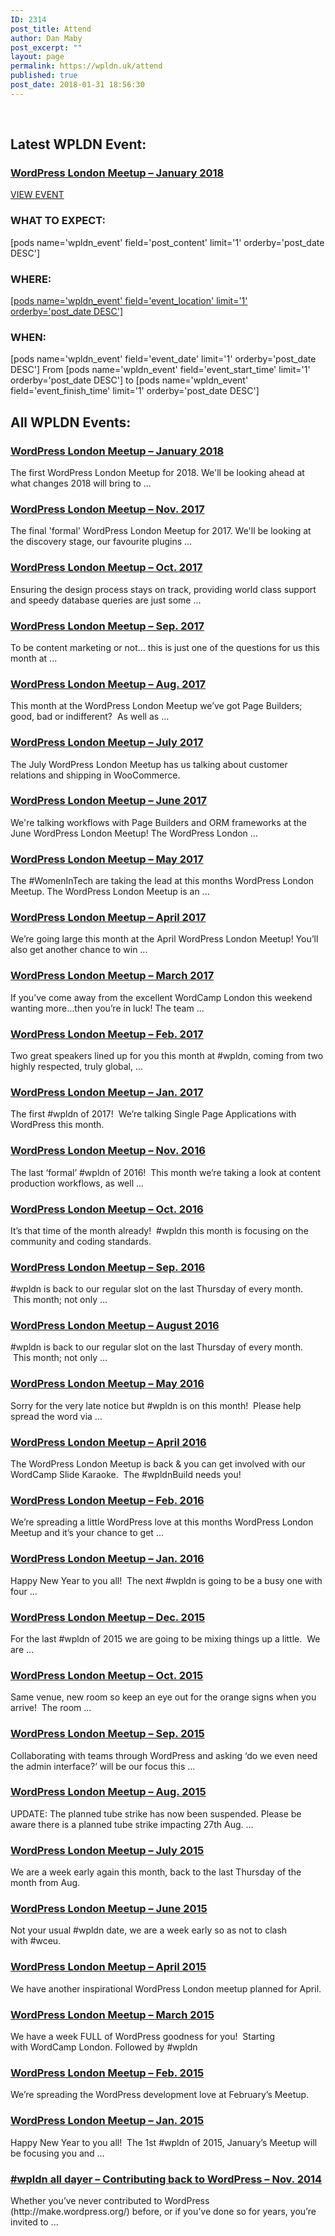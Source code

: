 ```yaml
---
ID: 2314
post_title: Attend
author: Dan Maby
post_excerpt: ""
layout: page
permalink: https://wpldn.uk/attend
published: true
post_date: 2018-01-31 18:56:30
---
```

&nbsp;
<h2>Latest WPLDN Event:</h2>
<h3><a tabindex="0" title="WordPress London Meetup – January 2018" href="https://wpldn.uk/event/wordpress-london-meetup-january-2018/">WordPress London Meetup – January 2018</a></h3>
<a role="button" href="https://wpldn.uk/event/wordpress-london-meetup-january-2018/" target="_self">
VIEW EVENT
</a>
<h3>WHAT TO EXPECT:</h3>
[pods name='wpldn_event' field='post_content' limit='1' orderby='post_date DESC']
<h3>WHERE:</h3>
<a href="[pods name='wpldn_event' field='event_location.permalink' limit='1' orderby='post_date DESC']">[pods name='wpldn_event' field='event_location' limit='1' orderby='post_date DESC']</a>
<h3>WHEN:</h3>
[pods name='wpldn_event' field='event_date' limit='1' orderby='post_date DESC']
From [pods name='wpldn_event' field='event_start_time' limit='1' orderby='post_date DESC'] to [pods name='wpldn_event' field='event_finish_time' limit='1' orderby='post_date DESC']
<h2>All WPLDN Events:</h2>
<h3><a tabindex="0" title="WordPress London Meetup – January 2018" href="https://wpldn.uk/event/wordpress-london-meetup-january-2018/">WordPress London Meetup – January 2018</a></h3>
The first WordPress London Meetup for 2018. We'll be looking ahead at what changes 2018 will bring to ...
<h3><a tabindex="0" title="WordPress London Meetup – Nov. 2017" href="https://wpldn.uk/event/wordpress-london-meetup-nov-2017/">WordPress London Meetup – Nov. 2017</a></h3>
The final 'formal' WordPress London Meetup for 2017. We'll be looking at the discovery stage, our favourite plugins ...
<h3><a tabindex="0" title="WordPress London Meetup – Oct. 2017" href="https://wpldn.uk/event/wordpress-london-meetup-oct-2017/">WordPress London Meetup – Oct. 2017</a></h3>
Ensuring the design process stays on track, providing world class support and speedy database queries are just some ...
<h3><a tabindex="0" title="WordPress London Meetup – Sep. 2017" href="https://wpldn.uk/event/wordpress-london-meetup-sep-2017/">WordPress London Meetup – Sep. 2017</a></h3>
To be content marketing or not… this is just one of the questions for us this month at ...
<h3><a tabindex="0" title="WordPress London Meetup – Aug. 2017" href="https://wpldn.uk/event/wordpress-london-meetup-aug-2017/">WordPress London Meetup – Aug. 2017</a></h3>
This month at the WordPress London Meetup we’ve got Page Builders; good, bad or indifferent?  As well as ...
<h3><a tabindex="0" title="WordPress London Meetup – July 2017" href="https://wpldn.uk/event/wordpress-london-meetup-july-2017/">WordPress London Meetup – July 2017</a></h3>
The July WordPress London Meetup has us talking about customer relations and shipping in WooCommerce.
<h3><a tabindex="0" title="WordPress London Meetup – June 2017" href="https://wpldn.uk/event/wordpress-london-meetup-june-2017/">WordPress London Meetup – June 2017</a></h3>
We're talking workflows with Page Builders and ORM frameworks at the June WordPress London Meetup! The WordPress London ...
<h3><a tabindex="0" title="WordPress London Meetup – May 2017" href="https://wpldn.uk/event/may-2017/">WordPress London Meetup – May 2017</a></h3>
The #WomenInTech are taking the lead at this months WordPress London Meetup. The WordPress London Meetup is an ...
<h3><a tabindex="0" title="WordPress London Meetup – April 2017" href="https://wpldn.uk/event/wordpress-london-meetup-april-2017/">WordPress London Meetup – April 2017</a></h3>
We’re going large this month at the April WordPress London Meetup! You’ll also get another chance to win ...
<h3><a tabindex="0" title="WordPress London Meetup – March 2017" href="https://wpldn.uk/event/wordpress-london-meetup-march-2017/">WordPress London Meetup – March 2017</a></h3>
If you’ve come away from the excellent WordCamp London this weekend wanting more…then you’re in luck! The team ...
<h3><a tabindex="0" title="WordPress London Meetup – Feb. 2017" href="https://wpldn.uk/event/wordpress-london-meetup-feb-2017/">WordPress London Meetup – Feb. 2017</a></h3>
Two great speakers lined up for you this month at #wpldn, coming from two highly respected, truly global, ...
<h3><a tabindex="0" title="WordPress London Meetup – Jan. 2017" href="https://wpldn.uk/event/wordpress-london-meetup-jan-2017/">WordPress London Meetup – Jan. 2017</a></h3>
The first #wpldn of 2017!  We’re talking Single Page Applications with WordPress this month.
<h3><a tabindex="0" title="WordPress London Meetup – Nov. 2016" href="https://wpldn.uk/event/wordpress-london-meetup-nov-2016/">WordPress London Meetup – Nov. 2016</a></h3>
The last ‘formal’ #wpldn of 2016!  This month we’re taking a look at content production workflows, as well ...
<h3><a tabindex="0" title="WordPress London Meetup – Oct. 2016" href="https://wpldn.uk/event/wordpress-london-meetup-oct-2016/">WordPress London Meetup – Oct. 2016</a></h3>
It’s that time of the month already!  #wpldn this month is focusing on the community and coding standards.
<h3><a tabindex="0" title="WordPress London Meetup – Sep. 2016" href="https://wpldn.uk/event/wordpress-london-meetup-sep-2016/">WordPress London Meetup – Sep. 2016</a></h3>
#wpldn is back to our regular slot on the last Thursday of every month.  This month; not only ...
<h3><a tabindex="0" title="WordPress London Meetup – August 2016" href="https://wpldn.uk/event/wordpress-london-meetup-august-2016/">WordPress London Meetup – August 2016</a></h3>
#wpldn is back to our regular slot on the last Thursday of every month.  This month; not only ...
<h3><a tabindex="0" title="WordPress London Meetup – May 2016" href="https://wpldn.uk/event/wordpress-london-meetup-may-2016/">WordPress London Meetup – May 2016</a></h3>
Sorry for the very late notice but #wpldn is on this month!  Please help spread the word via ...
<h3><a tabindex="0" title="WordPress London Meetup – April 2016" href="https://wpldn.uk/event/wordpress-london-meetup-april-2016/">WordPress London Meetup – April 2016</a></h3>
The WordPress London Meetup is back &amp; you can get involved with our WordCamp Slide Karaoke.  The #wpldnBuild needs you!
<h3><a tabindex="0" title="WordPress London Meetup – Feb. 2016" href="https://wpldn.uk/event/wordpress-london-meetup-feb-2016/">WordPress London Meetup – Feb. 2016</a></h3>
We’re spreading a little WordPress love at this months WordPress London Meetup and it’s your chance to get ...
<h3><a tabindex="0" title="WordPress London Meetup – Jan. 2016" href="https://wpldn.uk/event/wordpress-london-meetup-jan-2016/">WordPress London Meetup – Jan. 2016</a></h3>
Happy New Year to you all!  The next #wpldn is going to be a busy one with four ...
<h3><a tabindex="0" title="WordPress London Meetup – Dec. 2015" href="https://wpldn.uk/event/wordpress-london-meetup-dec-2015/">WordPress London Meetup – Dec. 2015</a></h3>
For the last #wpldn of 2015 we are going to be mixing things up a little.  We are ...
<h3><a tabindex="0" title="WordPress London Meetup – Oct. 2015" href="https://wpldn.uk/event/wordpress-london-meetup-oct-2015/">WordPress London Meetup – Oct. 2015</a></h3>
Same venue, new room so keep an eye out for the orange signs when you arrive!  The room ...
<h3><a tabindex="0" title="WordPress London Meetup – Sep. 2015" href="https://wpldn.uk/event/wordpress-london-meetup-sep-2015/">WordPress London Meetup – Sep. 2015</a></h3>
Collaborating with teams through WordPress and asking ‘do we even need the admin interface?’ will be our focus this ...
<h3><a tabindex="0" title="WordPress London Meetup – Aug. 2015" href="https://wpldn.uk/event/wordpress-london-meetup-aug-2015/">WordPress London Meetup – Aug. 2015</a></h3>
UPDATE: The planned tube strike has now been suspended. Please be aware there is a planned tube strike impacting 27th Aug. ...
<h3><a tabindex="0" title="WordPress London Meetup – July 2015" href="https://wpldn.uk/event/wordpress-london-meetup-july-2015/">WordPress London Meetup – July 2015</a></h3>
We are a week early again this month, back to the last Thursday of the month from Aug.
<h3><a tabindex="0" title="WordPress London Meetup – June 2015" href="https://wpldn.uk/event/wordpress-london-meetup-june-2015/">WordPress London Meetup – June 2015</a></h3>
Not your usual #wpldn date, we are a week early so as not to clash with #wceu.
<h3><a tabindex="0" title="WordPress London Meetup – April 2015" href="https://wpldn.uk/event/wordpress-london-meetup-april-2015/">WordPress London Meetup – April 2015</a></h3>
We have another inspirational WordPress London meetup planned for April.
<h3><a tabindex="0" title="WordPress London Meetup – March 2015" href="https://wpldn.uk/event/wordpress-london-meetup-march-2015/">WordPress London Meetup – March 2015</a></h3>
We have a week FULL of WordPress goodness for you!  Starting with WordCamp London. Followed by #wpldn
<h3><a tabindex="0" title="WordPress London Meetup – Feb. 2015" href="https://wpldn.uk/event/wordpress-london-meetup-feb-2015/">WordPress London Meetup – Feb. 2015</a></h3>
We’re spreading the WordPress development love at February’s Meetup.
<h3><a tabindex="0" title="WordPress London Meetup – Jan. 2015" href="https://wpldn.uk/event/wordpress-london-meetup-jan-2015/">WordPress London Meetup – Jan. 2015</a></h3>
Happy New Year to you all!  The 1st #wpldn of 2015, January’s Meetup will be focusing you and ...
<h3><a tabindex="0" title="#wpldn all dayer – Contributing back to WordPress – Nov. 2014" href="https://wpldn.uk/event/wpldn-dayer-contributing-back-wordpress-nov-2014/">#wpldn all dayer – Contributing back to WordPress – Nov. 2014</a></h3>
Whether you’ve never contributed to WordPress (http://make.wordpress.org/) before, or if you’ve done so for years, you’re invited to ...